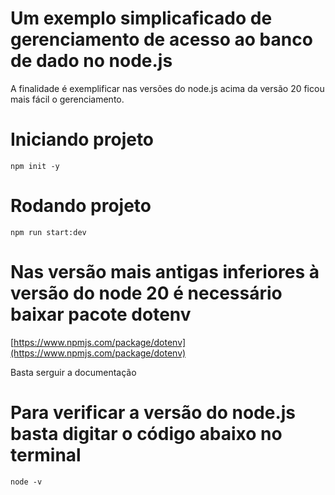 # Um exemplo simplicaficado de gerenciamento de acesso ao banco de dado no node.js
A finalidade é exemplificar nas versões do node.js acima da versão 20 ficou mais fácil o gerenciamento.
# Iniciando projeto
```
npm init -y
```

# Rodando projeto
```
npm run start:dev
```

# Nas versão mais antigas inferiores à versão do node 20 é necessário baixar pacote dotenv

[https://www.npmjs.com/package/dotenv](https://www.npmjs.com/package/dotenv)

Basta serguir a documentação

# Para verificar a versão do node.js basta digitar o código abaixo no terminal
```
node -v
```

